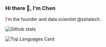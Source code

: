 ### Hi there 👋, I'm Chen

I'm the founder and data scientist @zetatech.

![Github stats](https://github-readme-stats.vercel.app/api?username=chenx2018&show_icons=true&count_private=true)

![Top Languages Card](https://github-readme-stats.vercel.app/api/top-langs/?username=chenx2018&layout=compact)
